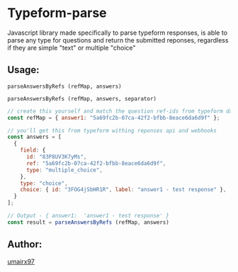 # Typeform-parse

Javascript library made specifically to parse typeform responses, is able to parse any type for questions 
and return the submitted reponses, regardless if they are simple "text" or multiple "choice"

## Usage:

`parseAnswersByRefs (refMap, answers)`

`parseAnswersByRefs (refMap, answers, separator)`

```javascript
// create this yourself and match the question ref-ids from typeform dashboard
const refMap = { answer1: "5a69fc2b-07ca-42f2-bfbb-8eace6da6d9f" };

// you'll get this from typeform withing reponses api and webhooks
const answers = [ 
  {
    field: {
      id: "83P8UV3K7yMs",
      ref: "5a69fc2b-07ca-42f2-bfbb-8eace6da6d9f",
      type: "multiple_choice",
    },
    type: "choice",
    choice: { id: "3FOG4jSbHR1R", label: "answer1 - test response" },
  }
];

// Output - { answer1:  'answer1 - test response' } 
const result = parseAnswersByRefs (refMap, answers) 

```

## Author:

[umairx97](https://github.com/umairx97)
